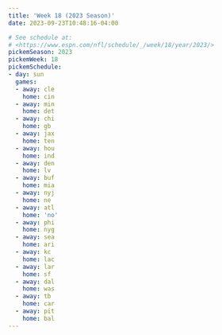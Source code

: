 ```yaml
---
title: 'Week 18 (2023 Season)'
date: 2023-09-23T10:48:16-04:00

# See schedule at:
# <https://www.espn.com/nfl/schedule/_/week/18/year/2023/>
pickemSeason: 2023
pickemWeek: 18
pickemSchedule:
- day: sun
  games:
  - away: cle
    home: cin
  - away: min
    home: det
  - away: chi
    home: gb
  - away: jax
    home: ten
  - away: hou
    home: ind
  - away: den
    home: lv
  - away: buf
    home: mia
  - away: nyj
    home: ne
  - away: atl
    home: 'no'
  - away: phi
    home: nyg
  - away: sea
    home: ari
  - away: kc
    home: lac
  - away: lar
    home: sf
  - away: dal
    home: was
  - away: tb
    home: car
  - away: pit
    home: bal
---
```

